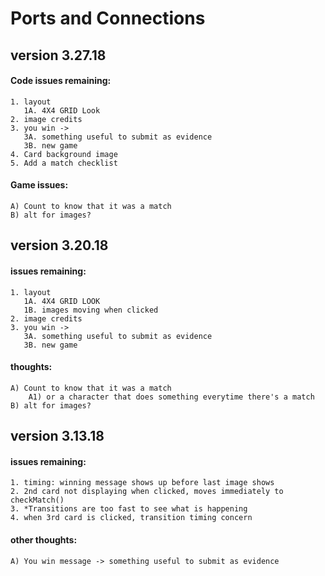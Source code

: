 # Ports and Connections

## version 3.27.18
#### Code issues remaining:
    1. layout
       1A. 4X4 GRID Look
    2. image credits
    3. you win -> 
       3A. something useful to submit as evidence
       3B. new game
    4. Card background image
    5. Add a match checklist
    
#### Game issues:
    A) Count to know that it was a match
    B) alt for images?

## version 3.20.18
#### issues remaining:
    1. layout
       1A. 4X4 GRID LOOK
       1B. images moving when clicked
    2. image credits
    3. you win -> 
       3A. something useful to submit as evidence
       3B. new game
#### thoughts:
    A) Count to know that it was a match
        A1) or a character that does something everytime there's a match
    B) alt for images?

## version 3.13.18
#### issues remaining:
    1. timing: winning message shows up before last image shows
    2. 2nd card not displaying when clicked, moves immediately to checkMatch()
    3. *Transitions are too fast to see what is happening
    4. when 3rd card is clicked, transition timing concern
#### other thoughts:
    A) You win message -> something useful to submit as evidence
